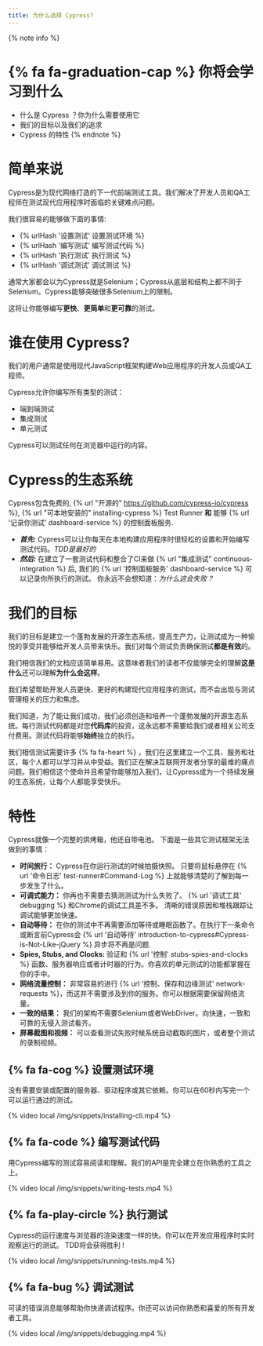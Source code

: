 ```yaml
---
title: 为什么选择 Cypress?
---
```


{% note info %}
# {% fa fa-graduation-cap %} 你将会学习到什么

- 什么是 Cypress ？你为什么需要使用它
- 我们的目标以及我们的追求
- Cypress 的特性
{% endnote %}

# 简单来说

Cypress是为现代网络打造的下一代前端测试工具。我们解决了开发人员和QA工程师在测试现代应用程序时面临的关键难点问题。

我们很容易的能够做下面的事情:

- {% urlHash '设置测试' 设置测试环境 %}
- {% urlHash '编写测试' 编写测试代码 %}
- {% urlHash '执行测试' 执行测试 %}
- {% urlHash '调试测试' 调试测试 %}

通常大家都会以为Cypress就是Selenium；Cypress从底层和结构上都不同于Selenium。Cypress能够突破很多Selenium上的限制。

这将让你能够编写**更快**、**更简单**和**更可靠**的测试。

# 谁在使用 Cypress?

我们的用户通常是使用现代JavaScript框架构建Web应用程序的开发人员或QA工程师。

Cypress允许你编写所有类型的测试：

- 端到端测试
- 集成测试
- 单元测试

Cypress可以测试任何在浏览器中运行的内容。

# Cypress的生态系统

Cypress包含免费的, {% url "开源的" https://github.com/cypress-io/cypress %}, {% url "可本地安装的" installing-cypress %} Test Runner **和** 能够 {% url '记录你测试' dashboard-service %} 的控制面板服务.

- ***首先:*** Cypress可以让你每天在本地构建应用程序时很轻松的设置和开始编写测试代码。*TDD是最好的*
- ***然后:*** 在建立了一套测试代码和整合了CI来做 {% url "集成测试" continuous-integration %} 后, 我们的 {% url '控制面板服务' dashboard-service %} 可以记录你所执行的测试。 你永远不会想知道：*为什么这会失败？*

# 我们的目标

我们的目标是建立一个蓬勃发展的开源生态系统，提高生产力，让测试成为一种愉悦的享受并能够给开发人员带来快乐。我们对每个测试负责确保测试**都是有效**的。

我们相信我们的文档应该简单易用。这意味者我们的读者不仅能够完全的理解**这是什么**还可以理解**为什么会这样**。

我们希望帮助开发人员更快、更好的构建现代应用程序的测试，而不会出现与测试管理相关的压力和焦虑。

我们知道，为了能让我们成功，我们必须创造和培养一个蓬勃发展的开源生态系统。每行测试代码都是对您**代码库**的投资，这永远都不需要给我们或者相关公司支付费用。测试代码将能够**始终**独立的执行。

我们相信测试需要许多 {% fa fa-heart %} ，我们在这里建立一个工具、服务和社区，每个人都可以学习并从中受益。我们正在解决互联网开发者分享的最难的痛点问题。我们相信这个使命并且希望你能够加入我们，让Cypress成为一个持续发展的生态系统，让每个人都能享受快乐。

# 特性

Cypress就像一个完整的烘烤箱，他还自带电池。 下面是一些其它测试框架无法做到的事情：

- **时间旅行：** Cypress在你运行测试的时候拍摄快照。 只要将鼠标悬停在 {% url '命令日志' test-runner#Command-Log %} 上就能够清楚的了解到每一步发生了什么。
- **可调式能力：** 你再也不需要去猜测测试为什么失败了。 {% url '调试工具' debugging %} 和Chrome的调试工具差不多。 清晰的错误原因和堆栈跟踪让调试能够更加快速。
- **自动等待：** 在你的测试中不再需要添加等待或睡眠函数了。在执行下一条命令或断言前Cypress会 {% url '自动等待' introduction-to-cypress#Cypress-is-Not-Like-jQuery %} 异步将不再是问题.
- **Spies, Stubs, and Clocks:** 验证和 {% url '控制' stubs-spies-and-clocks %} 函数、服务器响应或者计时器的行为。你喜欢的单元测试的功能都掌握在你的手中。
- **网络流量控制：** 非常容易的进行 {% url '控制、保存和边缘测试' network-requests %}，而这并不需要涉及到你的服务。你可以根据需要保留网络流量。
- **一致的结果：** 我们的架构不需要Selenium或者WebDriver。向快速，一致和可靠的无侵入测试看齐。
- **屏幕截图和视频：** 可以查看测试失败时候系统自动截取的图片，或者整个测试的录制视频。

## {% fa fa-cog %} 设置测试环境

没有需要安装或配置的服务器、驱动程序或其它依赖。你可以在60秒内写完一个可以运行通过的测试。

{% video local /img/snippets/installing-cli.mp4 %}

## {% fa fa-code %} 编写测试代码

用Cypress编写的测试容易阅读和理解。我们的API是完全建立在你熟悉的工具之上。

{% video local /img/snippets/writing-tests.mp4 %}

## {% fa fa-play-circle %} 执行测试

Cypress的运行速度与浏览器的渲染速度一样的快。你可以在开发应用程序时实时观察运行的测试。 TDD将会获得胜利 !

{% video local /img/snippets/running-tests.mp4 %}

## {% fa fa-bug %} 调试测试

可读的错误消息能够帮助你快递调试程序。你还可以访问你熟悉和喜爱的所有开发者工具。

{% video local /img/snippets/debugging.mp4 %}

